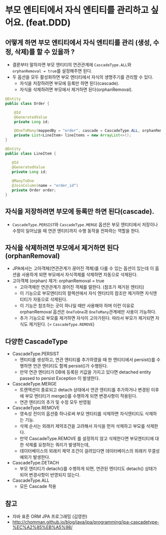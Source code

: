 # 부모 엔티티에서 자식 엔티티를 관리하고 싶어요. (feat.DDD)

## 어떻게 하면 부모 엔티티에서 자식 엔티티를 관리 (생성, 수정, 삭제)를 할 수 있을까 ?
- 결론부터 말하자면 부모 엔티티의 연관관계에  `CascadeType.ALL`와 `orphanRemoval = true`를 설정해주면 된다.  
- 두 옵션을 모두 활성화하면 부모 엔티티에서 자식의 생명주기를 관리할 수 있다.
    - 자식을 저장하려면 부모에 등록만 하면 된다(cascade).
    - 자식을 삭제하려면 부모에서 제거하면 된다(orphanRemoval). 
 ```java
 @Entity
 public class Order {
 
     @Id
     @GeneratedValue
     private Long id;
 
     @OneToMany(mappedBy = "order", cascade = CascadeType.ALL, orphanRemoval = true)
     private List<LineItem> lineItems = new ArrayList<>();
 }

@Entity
public class LineItem {

    @Id
    @GeneratedValue
    private Long id;
    
    @ManyToOne
    @JoinColumn(name = "order_id")
    private Order order;
}
```

## 자식을 저장하려면 부모에 등록만 하면 된다(cascade).
- `CascadeType.PERSIST`와 `CascadeType.MERGE` 옵션은 부모 엔티티에서 저장이나 수정이 일어났을 때 연관 엔티티까지 수행 동작을 전파하는 역할을 한다.
    
## 자식을 삭제하려면 부모에서 제거하면 된다(orphanRemoval)
- JPA에서는 고아객체(연관관계가 끊어진 객체)를 다룰 수 있는 옵션이 있는데 이 옵션을 사용하게 되면 부모에서 자식객체를 삭제하면 자동으로 삭제된다.
- 고아객체 (orphan) 제거: orphanRemoval = true
    - 고아객체란 연관관계가 끊어진 객체를 말한다. (참조가 제거된 엔티티)
    - 이 기능으로 부모엔티티의 컬렉션에서 자식 엔티티의 참조만 제거하면 자식엔티티가 자동으로 삭제된다.
    - 이 기능은 참조하는 곳이 하나일 때만 사용해야 하며 이런 이유로 orphanRemoval 옵션은 `OneToOne`과 `OneToMany`관계에만 사용이 가능하다.
    - 추가 기능으로 부모를 제거하면 자식이 고아가된다. 따라서 부모가 제거되면 자식도 제거된다. (= `CascadeType.REMOVE`)
   
## 다양한 CascadeType
- CascadeType.PERSIST
    - 엔티티를 생성하고, 연관 엔티티를 추가하였을 때 한 엔티티에서 persist()를 수행하면 연관 엔티티도 함께 persist()가 수행된다.  
    - 만약 연관 엔티티가 DB에 등록된 키값을 가지고 있다면 detached entity passed to persist Exception 이 발생한다.
- CascadeType.MERGE
    - 트랜잭션이 종료되고 detach 상태에서 연관 엔티티를 추가하거나 변경된 이후에 부모 엔티티가 merge()를 수행하게 되면 변경사항이 적용된다.
    - 연관 엔티티의 추가 및 수정 모두 반영됨
- CascadeType.REMOVE
    - 영속성 전이의 옵션중 하나로써 부모 엔티티를 삭제하면 자식엔티티도 삭제하는 기능.
    - 삭제 순서는 외래키 제약조건을 고려해서 자식을 먼저 삭제하고 부모를 삭제한다.
    - 만약 CascadeType.REMOVE 를 설정하지 않고 삭제한다면 부모엔티티에 대한 삭제를 요청하는 쿼리가 발생하는데,  
    - 데이터베이스의 외래키 제약 조건이 걸려있다면 데이터베이스의 외래키 무결성 예외가 발생한다.
- CascadeType.DETACH
    - 부모 엔티티가 detach()를 수행하게 되면, 연관된 엔티티도 detach() 상태가 되어 변경사항이 반영되지 않는다.
- CascadeType.ALL
    - 모든 Cascade 적용

## 참고  
- 자바 표준 ORM JPA 프로그래밍 (김영한)
- http://chomman.github.io/blog/java/jpa/programming/jpa-cascadetype-%EC%A2%85%EB%A5%98/
